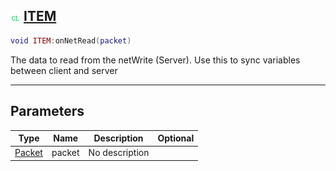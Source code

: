 ## ![client](.gitbook/assets/client.png) [ITEM](home/ITEM)



```lua
void ITEM:onNetRead(packet)
```

The data to read from the netWrite (Server). Use this to sync variables between client and server

------
## Parameters

| Type   | Name | Description | Optional |
| ------ | ---- | ----------- | -------: |
| [Packet](home/Packet) | packet | No description |  |


